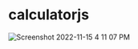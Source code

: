 # calculatorjs
![Screenshot 2022-11-15 4 11 07 PM](https://user-images.githubusercontent.com/67438856/201931446-d70c558e-d69e-4251-9117-68654ca7b593.png)
